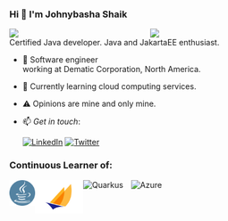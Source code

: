 ### Hi 👋 I'm Johnybasha Shaik
<img width="50%" align="right" src="https://github-readme-stats.vercel.app/api/?username=JohnyzHub&theme=vue&show_icons=true&title_color=dark"/>     
<img width="50%" align="right" src="https://github-readme-stats.vercel.app/api/top-langs/?username=JohnyzHub&layout=compact"/>     

Certified Java developer. Java and JakartaEE enthusiast.

- 🔭 Software engineer 
<br>working at Dematic Corporation, North America.
- 🌱 Currently learning cloud computing services.
- ⚠️ Opinions are mine and only mine. 
- 📫 *Get in touch*:

     [![LinkedIn](https://img.shields.io/badge/LinkedIn-johnyshaik-informational?style=flat-square&logo=linkedin&logoColor=white)](https://www.linkedin.com/in/johnyshaik/)
     [![Twitter](https://img.shields.io/badge/Twitter-johnyzhub-informational?style=flat-square&logo=twitter&logoColor=white)](https://www.twitter.com/johnyzhub/)


### Continuous Learner of:

   <img align="left" alt="Java" width="46px" src="https://raw.githubusercontent.com/jasondlee/jasondlee/master/assets/java.png" style="vertical-align:top" />
   <img align="left" alt="JakartaEE" width="86px" src="https://github.com/jakartaee/jakarta.ee/blob/src/static/images/jakarta-ee.png" style="vertical-align:top" />
   <img align="left" alt="Quarkus" width="86px" src="https://design.jboss.org/quarkus/logo/final/PNG/quarkus_logo_horizontal_rgb_1280px_default.png" style="vertical-align:none"/>
   <img align="left" alt="Azure" width="86px" src="https://download.logo.wine/logo/Microsoft_Azure/Microsoft_Azure-Logo.wine.png" style="vertical-align:right" />
      


</br>

<!--
**JohnyzHub/JohnyzHub** is a ✨ _special_ ✨ repository because its `README.md` (this file) appears on your GitHub profile.

Here are some ideas to get you started:

- 🔭 I’m currently working on ...
- 🌱 I’m currently learning ...
- 👯 I’m looking to collaborate on ...
- 🤔 I’m looking for help with ...
- 💬 Ask me about ...
- 📫 How to reach me: ...
- 😄 Pronouns: ...
- ⚡ Fun fact: ...
-->
